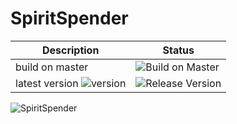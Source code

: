 # SpiritSpender
| Description      | Status |
| ----------- | ----------- |
| build on master | ![Build on Master](https://github.com/tomat3/SpiritSpender/workflows/build-and-test/badge.svg?branch=master) |
| latest version ![version](https://img.shields.io/github/v/tag/tomat3/SpiritSpender) | ![Release Version](https://github.com/tomat3/SpiritSpender/workflows/Build%20and%20Deploy%20to%20DockerHub/badge.svg)        |


![SpiritSpender](Doc/IMG_20200702_135323.jpg)
